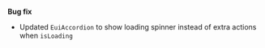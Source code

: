 **Bug fix**

- Updated `EuiAccordion` to show loading spinner instead of extra actions when `isLoading`
